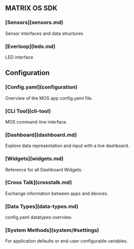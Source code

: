 ## MATRIX OS SDK
<h3 style="padding-top:0;">[Sensors](sensors.md)</h3>
Sensor interfaces and data structures
<h3 style="padding-top:0;">[Everloop](leds.md)</h3>
LED interface
<!-- <h3 style="padding-top:0;">[Filters](filters.md)</h3>
Filtering data -->
<!-- <h3 style="padding-top:0;">[Computer Vision](computer-vision.md)</h3>
Computer Vision services -->
<!-- <h3 style="padding-top:0;">[Microphones](microphone.md)</h3>
Microphone Services. -->
<!-- <h3 style="padding-top:0;">[GPIO](gpio.md)</h3>
GPIO interfaces and servo function -->
<!-- <h3 style="padding-top:0;">[zigbee](zigbee.md)</h3>
zigbee interfaces -->

## Configuration
<h3 style="padding-top:0;">[Config.yaml](configuration)</h3>
Overview of the MOS app config.yaml file.
<h3 style="padding-top:0;">[CLI Tool](cli-tool)</h3>
MOS command-line interface.
<h3 style="padding-top:0;">[Dashboard](dashboard.md)</h3>
Explore data representation and input with a live dashboard.
<h3 style="padding-top:0;">[Widgets](widgets.md)</h3>
Reference for all Dashboard Widgets.
<h3 style="padding-top:0;">[Cross Talk](crosstalk.md)</h3>
Exchange information between apps and devices.
<h3 style="padding-top:0;">[Data Types](data-types.md)</h3>
config.yaml datatypes overview.
<h3 style="padding-top:0;">[System Methods](system/#settings)</h3>
For application defaults or end-user configurable variables.